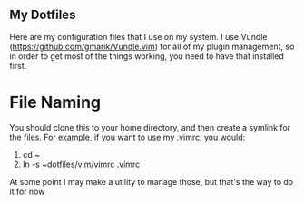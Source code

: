My Dotfiles
-----------

Here are my configuration files that I use on my system.  I use Vundle (https://github.com/gmarik/Vundle.vim) for all of my plugin management, so in order to get most of the things working, you need to have that installed first.


File Naming
===========

You should clone this to your home directory, and then create a symlink for the files.  For example, if you want to use my .vimrc, you would:

1. cd ~
2. ln -s ~dotfiles/vim/vimrc .vimrc

At some point I may make a utility to manage those, but that's the way to do it for now

